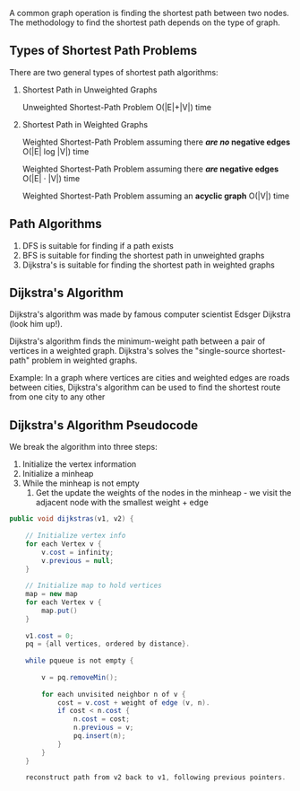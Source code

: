 A common graph operation is finding the shortest path between two nodes.
The methodology to find the shortest path depends on the type of graph.
## **Types of Shortest Path Problems**

There are two general types of shortest path algorithms:

1. Shortest Path in Unweighted Graphs

	Unweighted Shortest-Path Problem 
	O(|E|+|V|) time

2. Shortest Path in Weighted Graphs

	Weighted Shortest-Path Problem assuming there ***are no* negative edges**
	O(|E| log |V|) time
	
	Weighted Shortest-Path Problem assuming there ***are* negative edges**
	O(|E| · |V|) time
	
	Weighted Shortest-Path Problem assuming an **acyclic graph** 
	O(|V|) time
## **Path Algorithms**

1. DFS is suitable for finding if a path exists
2. BFS is suitable for finding the shortest path in unweighted graphs
3. Dijkstra's is suitable for finding the shortest path in weighted graphs
## Dijkstra's Algorithm

Dijkstra's algorithm was made by famous computer scientist Edsger Dijkstra (look him up!).

Dijkstra's algorithm finds the minimum-weight path between a pair of vertices in a weighted graph.
Dijkstra's solves the "single-source shortest-path" problem in weighted graphs.

Example: In a graph where vertices are cities and weighted edges are roads between cities, Dijkstra's algorithm can be used to find the shortest route from one city to any other
## Dijkstra's Algorithm Pseudocode

We break the algorithm into three steps:
1. Initialize the vertex information
2. Initialize a minheap
3. While the minheap is not empty
	1. Get the  update the weights of the nodes in the minheap - we visit the adjacent node with the smallest weight + edge

```Java
public void dijkstras(v1, v2) {
	
	// Initialize vertex info
	for each Vertex v { 
		v.cost = infinity;
		v.previous = null;
	}
	
	// Initialize map to hold vertices
	map = new map
	for each Vertex v {
		map.put()
	}
	
	v1.cost = 0;
	pq = {all vertices, ordered by distance}.
	
	while pqueue is not empty {
		
		v = pq.removeMin();
		
		for each unvisited neighbor n of v {
			cost = v.cost + weight of edge (v, n).
			if cost < n.cost {
				n.cost = cost;
				n.previous = v;
				pq.insert(n);
			}
		}
	}
	
	reconstruct path from v2 back to v1, following previous pointers.
```


